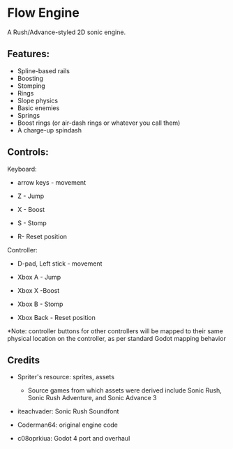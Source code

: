 # Flow Engine

A Rush/Advance-styled 2D sonic engine.  



## Features:

- Spline-based rails
- Boosting
- Stomping
- Rings
- Slope physics
- Basic enemies
- Springs
- Boost rings (or air-dash rings or whatever you call them)
- A charge-up spindash



## Controls:

Keyboard:

* arrow keys - movement 

* Z - Jump 

* X - Boost 

* S - Stomp 

* R- Reset position

Controller:

* D-pad, Left stick - movement

* Xbox A - Jump

* Xbox X -Boost

* Xbox B - Stomp

* Xbox Back - Reset position

\*Note: controller buttons for other controllers will be mapped to their same physical location on the controller, as per standard Godot mapping behavior



## Credits

* Spriter's resource: sprites, assets
  
  * Source games from which assets were derived include Sonic Rush, Sonic Rush Adventure, and Sonic Advance 3

* iteachvader: Sonic Rush Soundfont

* Coderman64: original engine code

* c08oprkiua: Godot 4 port and overhaul

 
